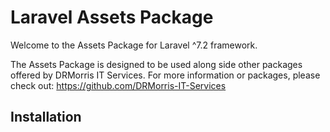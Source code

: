 # Laravel Assets Package

Welcome to the Assets Package for Laravel ^7.2 framework.

The Assets Package is designed to be used along side other packages offered by DRMorris IT Services.  For more information or packages, please check out: https://github.com/DRMorris-IT-Services

## Installation
